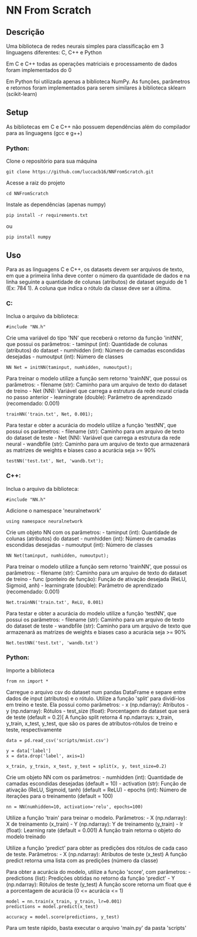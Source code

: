 # NN From Scratch




## Descrição
Uma biblioteca de redes neurais simples para classificação em 3 linguagens diferentes: C, C++ e Python

Em C e C++ todas as operações matriciais e processamento de dados foram implementados do 0

Em Python foi utilizada apenas a biblioteca NumPy. As funções, parâmetros e retornos foram implementados para serem similares à biblioteca sklearn (scikit-learn)

## Setup

As bibliotecas em C e C++ não possuem dependências além do compilador para as linguagens (gcc e g++)

### Python:

Clone o repositório para sua máquina
```
git clone https://github.com/luccacb16/NNFromScratch.git
```

Acesse a raiz do projeto
```
cd NNFromScratch
```

Instale as dependências (apenas numpy)
```
pip install -r requirements.txt
```
ou
```
pip install numpy
```

## Uso

Para as as linguagens C e C++, os datasets devem ser arquivos de texto, em que a primeira linha deve conter o número da quantidade de dados e na linha seguinte a quantidade de colunas (atributos) de dataset seguido de 1 (Ex: 784 1). A coluna que indica o rótulo da classe deve ser a última.

### C:
Inclua o arquivo da biblioteca:
```
#include "NN.h"
```

Crie uma variável do tipo 'NN' que receberá o retorno da função 'initNN', que possui os parâmetros:
    - taminput (int): Quantidade de colunas (atributos) do dataset
    - numhidden (int): Número de camadas escondidas desejadas
    - numoutput (int): Número de classes

```
NN Net = initNN(taminput, numhidden, numoutput);
```

Para treinar o modelo utilize a função sem retorno 'trainNN', que possui os parâmetros:
    - filename (str): Caminho para um arquivo de texto do dataset de treino
    - Net (NN): Variável que carrega a estrutura da rede neural criada no passo anterior
    - learningrate (double): Parâmetro de aprendizado (recomendado: 0.001)
```
trainNN('train.txt', Net, 0.001);
```

Para testar e obter a acurácia do modelo utilize a função 'testNN', que possui os parâmetros:
    - filename (str): Caminho para um arquivo de texto do dataset de teste
    - Net (NN): Variável que carrega a estrutura da rede neural
    - wandbfile (str): Caminho para um arquivo de texto que armazenará as matrizes de weights e biases caso a acurácia seja >= 90%
```
testNN('test.txt', Net, 'wandb.txt');
```

### C++:
Inclua o arquivo da biblioteca:
```
#include "NN.h"
```

Adicione o namespace 'neuralnetwork'
```
using namespace neuralnetwork
```

Crie um objeto NN com os parâmetros:
    - taminput (int): Quantidade de colunas (atributos) do dataset
    - numhidden (int): Número de camadas escondidas desejadas
    - numoutput (int): Número de classes
```
NN Net(taminput, numhidden, numoutput);
```

Para treinar o modelo utilize a função sem retorno 'trainNN', que possui os parâmetros:
    - filename (str): Caminho para um arquivo de texto do dataset de treino
    - func (ponteiro de função): Função de ativação desejada (ReLU, Sigmoid, anh)
    - learningrate (double): Parâmetro de aprendizado (recomendado: 0.001)
```
Net.trainNN('train.txt', ReLU, 0.001)
```

Para testar e obter a acurácia do modelo utilize a função 'testNN', que possui os parâmetros:
    - filename (str): Caminho para um arquivo de texto do dataset de teste
    - wandbfile (str): Caminho para um arquivo de texto que armazenará as matrizes de weights e biases caso a acurácia seja >= 90%
```
Net.testNN('test.txt', 'wandb.txt')
```

### Python:
Importe a biblioteca
```
from nn import *
```

Carregue o arquivo csv do dataset num pandas DataFrame e separe entre dados de input (atributos) e o rótulo. Utilize a função 'split' para dividí-los em treino e teste. Ela possui como parâmetros:
    - x (np.ndarray): Atributos
    - y (np.ndarray): Rótulos
    - test_size (float): Porcentagem do dataset que será de teste (default = 0.2)[
A função split retorna 4 np.ndarrays: x_train, y_train, x_test, y_test, que são os pares de atributos-rótulos de treino e teste, respectivamente
```
data = pd.read_csv('scripts/mnist.csv')

y = data['label']
x = data.drop('label', axis=1)

x_train, y_train, x_test, y_test = split(x, y, test_size=0.2) 
```

Crie um objeto NN com os parâmetros:
    - numhidden (int): Quantidade de camadas escondidas desejadas (default = 10)
    - activation (str): Função de ativação (ReLU, Sigmoid, tanh) (default = ReLU)
    - epochs (int): Número de iterações para o treinamento (default = 100)
```
nn = NN(numhidden=10, activation='relu', epochs=100)
```

Utilize a função 'train' para treinar o modelo. Parâmetros:
    - X (np.ndarray): X de treinamento (x_train)
    - Y (np.ndarray): Y de treinamento (y_train)
    - lr (float): Learning rate (default = 0.001)
A função train retorna o objeto do modelo treinado

Utilize a função 'predict' para obter as predições dos rótulos de cada caso de teste. Parâmetros:
    - X (np.ndarray): Atributos de teste (x_test)
A função predict retorna uma lista com as predições (número da classe)

Para obter a acurácia do modelo, utilize a função 'score', com parâmetros:
    - predictions (list): Predições obtidas no retorno da função 'predict'
    - Y (np.ndarray): Rótulos de teste (y_test)
A função score retorna um float que é a porcentagem de acurácia (0 <= acurácia <= 1)
```
model = nn.train(x_train, y_train, lr=0.001)
predictions = model.predict(x_test)

accuracy = model.score(predictions, y_test)
```

Para um teste rápido, basta executar o arquivo 'main.py' da pasta 'scripts'
